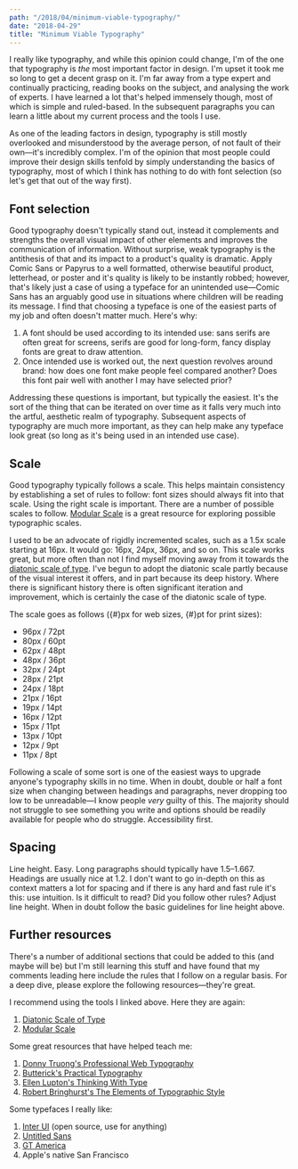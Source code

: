 ```yaml
---
path: "/2018/04/minimum-viable-typography/"
date: "2018-04-29"
title: "Minimum Viable Typography"
---
```


I really like typography, and while this opinion could change, I'm of the one that typography is _the_ most important factor in design. I'm upset it took me so long to get a decent grasp on it. I'm far away from a type expert and continually practicing, reading books on the subject, and analysing the work of experts. I have learned a lot that's helped immensely though, most of which is simple and ruled-based. In the subsequent paragraphs you can learn a little about my current process and the tools I use.

As one of the leading factors in design, typography is still mostly overlooked and misunderstood by the average person, of not fault of their own—it's incredibly complex. I'm of the opinion that most people could improve their design skills tenfold by simply understanding the basics of typography, most of which I think has nothing to do with font selection (so let's get that out of the way first).

## Font selection

Good typography doesn't typically stand out, instead it complements and strengths the overall visual impact of other elements and improves the communication of information. Without surprise, weak typography is the antithesis of that and its impact to a product's quality is dramatic. Apply Comic Sans or Papyrus to a well formatted, otherwise beautiful product, letterhead, or poster and it's quality is likely to be instantly robbed; however, that's likely just a case of using a typeface for an unintended use—Comic Sans has an arguably good use in situations where children will be reading its message. I find that choosing a typeface is one of the easiest parts of my job and often doesn't matter much. Here's why:

1. A font should be used according to its intended use: sans serifs are often great for screens, serifs are good for long-form, fancy display fonts are great to draw attention.
2. Once intended use is worked out, the next question revolves around brand: how does one font make people feel compared another? Does this font pair well with another I may have selected prior?

Addressing these questions is important, but typically the easiest. It's the sort of the thing that can be iterated on over time as it falls very much into the artful, aesthetic realm of typography. Subsequent aspects of typography are much more important, as they can help make any typeface look great (so long as it's being used in an intended use case).

## Scale

Good typography typically follows a scale. This helps maintain consistency by establishing a set of rules to follow: font sizes should always fit into that scale. Using the right scale is important. There are a number of possible scales to follow. [Modular Scale](http://www.modularscale.com) is a great resource for exploring possible typographic scales.

I used to be an advocate of rigidly incremented scales, such as a 1.5x scale starting at 16px. It would go: 16px, 24px, 36px, and so on. This scale works great, but more often than not I find myself moving away from it towards the [diatonic scale of type](http://ty-p.cc). I've begun to adopt the diatonic scale partly because of the visual interest it offers, and in part because its deep history. Where there is significant history there is often significant iteration and improvement, which is certainly the case of the diatonic scale of type.

The scale goes as follows ({#}px for web sizes, {#}pt for print sizes):

* 96px / 72pt
* 80px / 60pt
* 62px / 48pt
* 48px / 36pt
* 32px / 24pt
* 28px / 21pt
* 24px / 18pt
* 21px / 16pt
* 19px / 14pt
* 16px / 12pt
* 15px / 11pt
* 13px / 10pt
* 12px / 9pt
* 11px / 8pt

Following a scale of some sort is one of the easiest ways to upgrade anyone's typography skills in no time. When in doubt, double or half a font size when changing between headings and paragraphs, never dropping too low to be unreadable—I know people _very_ guilty of this. The majority should not struggle to see something you write and options should be readily available for people who do struggle. Accessibility first.

## Spacing

Line height. Easy. Long paragraphs should typically have 1.5–1.667. Headings are usually nice at 1.2. I don't want to go in-depth on this as context matters a lot for spacing and if there is any hard and fast rule it's this: use intuition. Is it difficult to read? Did you follow other rules? Adjust line height. When in doubt follow the basic guidelines for line height above.

## Further resources

There's a number of additional sections that could be added to this (and maybe will be) but I'm still learning this stuff and have found that my comments leading here include the rules that I follow on a regular basis. For a deep dive, please explore the following resources—they're great.

I recommend using the tools I linked above. Here they are again:
1. [Diatonic Scale of Type](http://ty-p.cc)
2. [Modular Scale](http://www.modularscale.com)

Some great resources that have helped teach me:
1. [Donny Truong's Professional Web Typography](https://prowebtype.com)
2. [Butterick's Practical Typography](https://practicaltypography.com)
3. [Ellen Lupton's Thinking With Type](http://thinkingwithtype.com)
4. [Robert Bringhurst's The Elements of Typographic Style](https://www.amazon.ca/Elements-Typographic-Style-Version-4-0/dp/0881792128/ref=pd_lpo_sbs_14_img_1?_encoding=UTF8&psc=1&refRID=S53J4DAYG8689J0QCGT6)

Some typefaces I really like:
1. [Inter UI](https://rsms.me/inter/) (open source, use for anything)
2. [Untitled Sans](http://untitledsans.com)
3. [GT America](http://gt-america.com)
4. Apple's native San Francisco